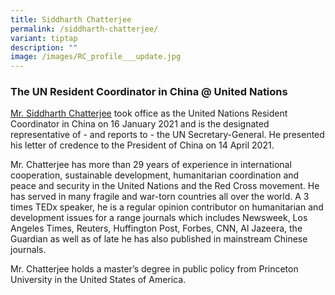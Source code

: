 ```yaml
---
title: Siddharth Chatterjee
permalink: /siddharth-chatterjee/
variant: tiptap
description: ""
image: /images/RC_profile___update.jpg
---
```

<h3><strong>The UN Resident Coordinator in China @ United Nations</strong></h3>
<p><a href="https://cn.linkedin.com/in/siddharthchatterjee1un" rel="noopener nofollow" target="_blank">Mr. Siddharth Chatterjee</a> took
office as the United Nations Resident Coordinator in China on 16 January
2021 and is the designated representative of - and reports to - the UN
Secretary-General. He presented his letter of credence to the President
of China on 14 April 2021.</p>
<p>Mr. Chatterjee has more than 29 years of experience in international cooperation,
sustainable development, humanitarian coordination and peace and security
in the United Nations and the Red Cross movement. He has served in many
fragile and war-torn countries all over the world. A 3 times TEDx speaker,
he is a regular opinion contributor on humanitarian and development issues
for a range journals which includes Newsweek, Los Angeles Times, Reuters,
Huffington Post, Forbes, CNN, Al Jazeera, the Guardian as well as of late
he has also published in mainstream Chinese journals.</p>
<p>Mr. Chatterjee holds a master’s degree in public policy from Princeton
University in the United States of America.</p>